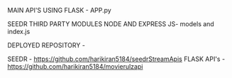 MAIN API'S USING FLASK - APP.py

SEEDR THIRD PARTY MODULES NODE AND EXPRESS JS- models and index.js

DEPLOYED REPOSITORY - 

SEEDR - <link>  https://github.com/harikiran5184/seedrStreamApis  </link>
FLASK API's - <link>  https://github.com/harikiran5184/movierulzapi  </link>
